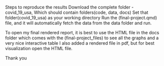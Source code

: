 Steps to reproduce the results
Download the complete folder - covid_19_usa, Which should contain folders(code, data, docs)
Set that folder(covid_19_usa) as your working directory
Run the (final-project.qmd) file, and it will automatically fetch the data from the data folder and run.

To open my final rendered report, it is best to use the HTML file in the docs folder which comes with the (final-project_files)
to see all the graphs and a very nice interactive table
I also added a rendered file in pdf, but for best visualization open the HTML file.


Thank you
